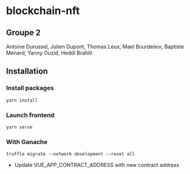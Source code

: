 # blockchain-nft

## Groupe 2

Antoine Durussel, Julien Dupont, Thomas Leux, Mael Bourdeleix, Baptiste Ménard, Yanny Ouzid, Heddi Brahiti

## Installation

### Install packages
```
yarn install
```

### Launch frontend
```
yarn serve
```

### With Ganache
```
truffle migrate --network development --reset all
```
- Update VUE_APP_CONTRACT_ADDRESS with new contract address
